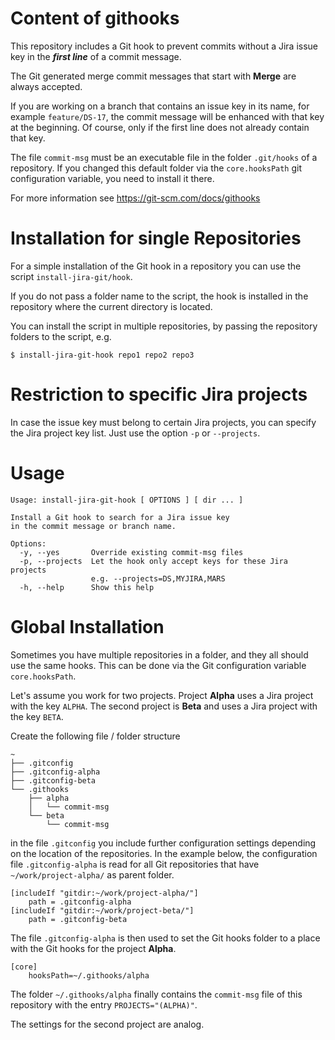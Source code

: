 # Content of githooks

This repository includes a Git hook to prevent commits without a Jira issue key in the ***first line*** of a commit message.

The Git generated merge commit messages that start with **Merge** are always accepted.

If you are working on a branch that contains an issue key in its name, for example `feature/DS-17`, the commit message will be enhanced with that key at the beginning. Of course, only if the first line does not already contain that key.

The file `commit-msg` must be an executable file in the folder `.git/hooks` of a repository.
If you changed this default folder via the `core.hooksPath` git configuration variable, you need to install it there.

For more information see https://git-scm.com/docs/githooks

# Installation for single Repositories

For a simple installation of the Git hook in a repository you can use the script `install-jira-git/hook`.

If you do not pass a folder name to the script, the hook is installed in the repository where the current directory is located.

You can install the script in multiple repositories, by passing the repository folders to the script, e.g.
```shell
$ install-jira-git-hook repo1 repo2 repo3
```

# Restriction to specific Jira projects

In case the issue key must belong to certain Jira projects, you can specify the Jira project key list. Just use the option `-p` or `--projects`.

# Usage
```
Usage: install-jira-git-hook [ OPTIONS ] [ dir ... ]

Install a Git hook to search for a Jira issue key
in the commit message or branch name.

Options:
  -y, --yes       Override existing commit-msg files
  -p, --projects  Let the hook only accept keys for these Jira projects
                  e.g. --projects=DS,MYJIRA,MARS
  -h, --help      Show this help
```

# Global Installation

Sometimes you have multiple repositories in a folder, and they all should use the same hooks. This can be done via the Git configuration variable `core.hooksPath`.

Let's assume you work for two projects. Project **Alpha** uses a Jira project with the key `ALPHA`. The second project is **Beta** and uses a Jira project with the key `BETA`.

Create the following file / folder structure

```
~
├── .gitconfig
├── .gitconfig-alpha
├── .gitconfig-beta
└── .githooks
    ├── alpha
    │   └── commit-msg
    └── beta
        └── commit-msg
```

in the file `.gitconfig` you include further configuration settings depending on the location of the repositories. In the example below, the configuration file `.gitconfig-alpha` is read for all Git repositories that have `~/work/project-alpha/` as parent folder.

```shell
[includeIf "gitdir:~/work/project-alpha/"]
    path = .gitconfig-alpha
[includeIf "gitdir:~/work/project-beta/"]
    path = .gitconfig-beta
```

The file `.gitconfig-alpha` is then used to set the Git hooks folder to a place with the Git hooks for the project **Alpha**.

```
[core]
    hooksPath=~/.githooks/alpha
```

The folder `~/.githooks/alpha` finally contains the `commit-msg` file of this repository with the entry `PROJECTS="(ALPHA)"`.

The settings for the second project are analog.
